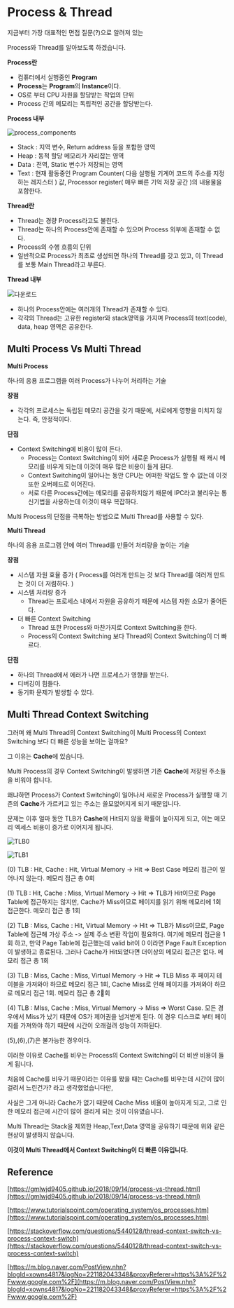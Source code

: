 # Process & Thread

지금부터 가장 대표적인 면접 질문(?)으로 알려져 있는

Process와 Thread를 알아보도록 하겠습니다.

**Process란**

- 컴퓨터에서 실행중인 **Program**
- **Process**는 **Program**의 **Instance**이다.
- OS로 부터 CPU 자원을 할당받는 작업의 단위
- Process 간의 메모리는 독립적인 공간을 할당받는다.

**Process 내부**

![process_components](https://user-images.githubusercontent.com/43809168/69495971-47fedd80-0f10-11ea-9e86-524f00a4f0b9.jpg)

- Stack : 지역 변수, Return address 등을 포함한 영역
- Heap : 동적 할당 메모리가 자리잡는 영역 
- Data : 전역, Static 변수가 저장되는 영역
- Text : 현재 활동중인 Program Counter( 다음 실행될 기계어 코드의 주소를 지정하는 레지스터 ) 값, Processor register( 매우 빠른 기억 저장 공간 )의 내용물을 포함한다.

**Thread란**

- Thread는 경량 Process라고도 불린다.
- Thread는 하나의 Process안에 존재할 수 있으며 Process 외부에 존재할 수 없다.
- Process의 수행 흐름의 단위
- 일반적으로 Process가 최초로 생성되면 하나의 Thread를 갖고 있고, 이 Thread를 보통 Main Thread라고 부른다.

**Thread 내부**

![다운로드](https://user-images.githubusercontent.com/43809168/69496147-551ccc00-0f12-11ea-99bf-8c031ed99f21.jpeg)

- 하나의 Process안에는 여러개의 Thread가 존재할 수 있다.
- 각각의 Thread는 고유한 register와 stack영역을 가지며 Process의 text(code), data, heap 영역은 공유한다.


## Multi Process Vs Multi Thread

**Multi Process**

하나의 응용 프로그램을 여러 Process가 나누어 처리하는 기술

**장점**
- 각각의 프로세스는 독립된 메모리 공간을 갖기 때문에, 서로에게 영향을 미치지 않는다. 즉, 안정적이다.

**단점**

- Context Switching에 비용이 많이 든다.
	- Process는 Context Switching이 되어 새로운 Process가 실행될 때 캐시 메모리를 비우게 되는데 이것이 매우 많은 비용이 들게 된다. 
	- Context Switching이 일어나는 동안 CPU는 어떠한 작업도 할 수 없는데 이것 또한 오버헤드로 이어진다.
	- 서로 다른 Process간에는 메모리를 공유하지않기 때문에 IPC라고 불리우는 통신기법을 사용하는데 이것이 매우 복잡하다.

Multi Process의 단점을 극복하는 방법으로 Multi Thread를 사용할 수 있다.

**Multi Thread**

하나의 응용 프로그램 안에 여러 Thread를 만들어 처리량을 높이는 기술

**장점**

- 시스템 자원 효율 증가 ( Process를 여러개 만드는 것 보다 Thread를 여러개 만드는 것이 더 저렴하다. )
- 시스템 처리량 증가
	- Thread는 프로세스 내에서 자원을 공유하기 때문에 시스템 자원 소모가 줄어든다.
- 더 빠른 Context Switching
	- Thread 또한 Process와 마찬가지로 Context Switching을 한다.
	- Process의 Context Switching 보다 Thread의 Context Switching이 더 빠르다.

**단점**

- 하나의 Thread에서 에러가 나면 프로세스가 영향을 받는다.
- 디버깅이 힘들다.
- 동기화 문제가 발생할 수 있다.

## Multi Thread Context Switching

그러며 왜 Multi Thread의 Context Switching이 Multi Process의 Context Switching 보다 더 빠른 성능을 보이는 걸까요?

그 이유는 **Cache**에 있습니다.

Multi Process의 경우 Context Switching이 발생하면 기존 **Cache**에 저장된 주소들을 비워야 합니다.

왜냐하면 Process가 Context Switching이 일어나서 새로운 Process가 실행할 때 기존의 **Cache**가 가르키고 있는 주소는 쓸모없어지게 되기 때문입니다.

문제는 이후 얼마 동안 TLB가 **Cashe**에 Hit되지 않을 확률이 높아지게 되고, 이는 메모리 엑세스 비용이 증가로 이어지게 됩니다.

![TLB0](https://user-images.githubusercontent.com/43809168/69537543-b3ee4e00-0fc3-11ea-9137-c3f6bcad1207.png)

![TLB1](https://user-images.githubusercontent.com/43809168/69537545-b51f7b00-0fc3-11ea-8313-f0e27f7f5a9b.png)

(0) TLB : Hit, Cache : Hit, Virtual Memory -> Hit => Best Case 메모리 접근이 일어나지 않는다. 메모리 접근 총 0회

(1) TLB : Hit, Cache : Miss, Virtual Memory -> Hit => TLB가 Hit이므로 Page Table에 접근하지는 않지만, Cache가 Miss이므로 페이지를 읽기 위해 메모리에 1회 접근한다. 메모리 접근 총 1회

(2) TLB : Miss, Cache : Hit, Virtual Memory -> Hit => TLB가 Miss이므로, Page Table에 접근해 가상 주소 -> 실제 주소 변환 작업이 필요하다. 여기에 메모리 접근을 1회 하고, 만약 Page Table에 접근했는데 valid bit이 0 이라면 Page Fault Exception이 발생하고 종료된다. 그러나 Cache가 Hit되었다면 더이상의 메모리 접근은 없다. 메모리 접근 총 1회

(3) TLB : Miss, Cache : Miss, Virtual Memory -> Hit => TLB Miss 후 페이지 테이블을 가져와야 하므로 메모리 접근 1회, Cache Miss로 인해 페이지를 가져와야 하므로 메모리 접근 1회. 메모리 접근 총 2회

(4) TLB : MIss, Cache : Miss, Virtual Memory -> Miss => Worst Case. 모든 경우에서 Miss가 났기 때문에 OS가 제어권을 넘겨받게 된다. 이 경우 디스크로 부터 페이지를 가져와야 하기 때문에 시간이 오래걸려 성능이 저하된다.

(5),(6),(7)은 불가능한 경우이다.

이러한 이유로 Cache를 비우는 Process의 Context Switching이 더 비싼 비용이 들게 됩니다.

처음에 Cache를 비우기 때문이라는 이유를 봤을 때는 Cache를 비우는데 시간이 많이 걸려서 느린건가? 라고 생각했었습니다만,

사실은 그게 아니라 Cache가 없기 때문에 Cache Miss 비율이 높아지게 되고, 그로 인한 메모리 접근에 시간이 많이 걸리게 되는 것이 이유였습니다.

Multi Thread는 Stack을 제외한 Heap,Text,Data 영역을 공유하기 때문에 위와 같은 현상이 발생하지 않습니다.

**이것이 Multi Thread에서 Context Switching이 더 빠른 이유입니다.**

## Reference

[https://gmlwjd9405.github.io/2018/09/14/process-vs-thread.html](https://gmlwjd9405.github.io/2018/09/14/process-vs-thread.html)

[https://www.tutorialspoint.com/operating_system/os_processes.htm](https://www.tutorialspoint.com/operating_system/os_processes.htm)

[https://stackoverflow.com/questions/5440128/thread-context-switch-vs-process-context-switch](https://stackoverflow.com/questions/5440128/thread-context-switch-vs-process-context-switch)

[https://m.blog.naver.com/PostView.nhn?blogId=xowns4817&logNo=221182043348&proxyReferer=https%3A%2F%2Fwww.google.com%2F](https://m.blog.naver.com/PostView.nhn?blogId=xowns4817&logNo=221182043348&proxyReferer=https%3A%2F%2Fwww.google.com%2F)
